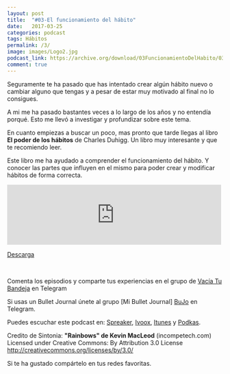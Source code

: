 ```yaml
---
layout: post
title:  "#03-El funcionamiento del hábito"
date:   2017-03-25 
categories: podcast
tags: Hábitos
permalink: /3/
image: images/Logo2.jpg
podcast_link: https://archive.org/download/03FuncionamientoDelHabito/03%20Funcionamiento%20del%20habito.mp3
comment: true
---
```



Seguramente te ha pasado que has intentado crear algún hábito nuevo o cambiar alguno que tengas y a pesar de estar muy motivado al final no lo consigues.


A mi me ha pasado bastantes veces a lo largo de los años y no entendía porqué. Esto me llevó a investigar y profundizar sobre este tema. 

En cuanto empiezas a buscar un poco, mas pronto que tarde llegas al libro **El poder de los hábitos** de Charles Duhigg. Un libro muy interesante y que te recomiendo leer. 

Este libro me ha ayudado a comprender el funcionamiento del hábito. Y conocer las partes que influyen en el mismo para poder crear y modificar hábitos de forma correcta.


  <iframe src="https://archive.org/embed/03FuncionamientoDelHabito" width="500" height="140" frameborder="0" webkitallowfullscreen="true" mozallowfullscreen="true" allowfullscreen></iframe>
 
 [Descarga][mp3]

<br/>

Comenta los episodios y comparte tus experiencias en el grupo de [Vacía Tu Bandeja][Telegram] en Telegram

Si usas un Bullet Journal únete al grupo [Mi Bullet Journal] [BuJo] en Telegram.

Puedes escuchar este podcast en:
[Spreaker][Spreaker], [Ivoox][Ivoox], [Itunes][Itunes] y [Podkas][Podkas]. 


Credito de Sintonia:
**"Rainbows" de Kevin MacLeod** (incompetech.com)
Licensed under Creative Commons: By Attribution 3.0 License
http://creativecommons.org/licenses/by/3.0/

Si te ha gustado compártelo en tus redes favoritas.


[Spreaker]: https://www.spreaker.com/show/2177636
[Ivoox]: http://www.ivoox.com/podcast-vacia-tu-bandeja_sq_f1388960_1.html
[Itunes]: https://itunes.apple.com/es/podcast/vac%C3%ADa-tu-bandeja/id1212390900?mt=2
[Podkas]: http://www.podkas.com/directorio/vacia-tu-bandeja-de-lormez16/
[Telegram]: http://t.me/Vaciatubandeja 
[BuJo]: http://t.me/miBulletJournal
[mp3]: https://archive.org/download/03FuncionamientoDelHabito/03%20Funcionamiento%20del%20habito.mp3